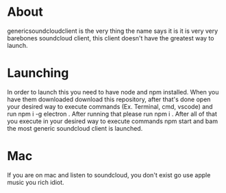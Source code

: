 # About
genericsoundcloudclient is the very thing the name says it is it is very very barebones soundcloud client, this client doesn't have the greatest way to launch.
# Launching
In order to launch this you need to have node and npm installed.
When you have them downloaded download this repository, after that's done open your desired way to execute commands (Ex. Terminal, cmd, vscode) and run npm i -g electron . After running that please run npm i .
After all of that you execute in your desired way to execute commands npm start and bam the most generic soundcloud client is launched.
# Mac
If you are on mac and listen to soundcloud, you don't exist go use apple music you rich idiot.
